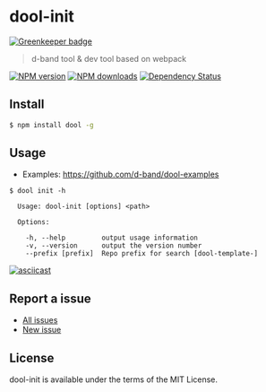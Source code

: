 dool-init
===

[![Greenkeeper badge](https://badges.greenkeeper.io/d-band/dool-init.svg)](https://greenkeeper.io/)

> d-band tool & dev tool based on webpack

[![NPM version](https://img.shields.io/npm/v/dool-init.svg)](https://www.npmjs.com/package/dool-init)
[![NPM downloads](https://img.shields.io/npm/dm/dool-init.svg)](https://www.npmjs.com/package/dool-init)
[![Dependency Status](https://david-dm.org/d-band/dool-init.svg)](https://david-dm.org/d-band/dool-init)

## Install

```bash
$ npm install dool -g
```

## Usage

- Examples: https://github.com/d-band/dool-examples


```
$ dool init -h

  Usage: dool-init [options] <path>

  Options:

    -h, --help         output usage information
    -v, --version      output the version number
    --prefix [prefix]  Repo prefix for search [dool-template-]
```

[![asciicast](https://asciinema.org/a/34125.png)](https://asciinema.org/a/34125)

## Report a issue

* [All issues](https://github.com/d-band/dool-init/issues)
* [New issue](https://github.com/d-band/dool-init/issues/new)

## License

dool-init is available under the terms of the MIT License.